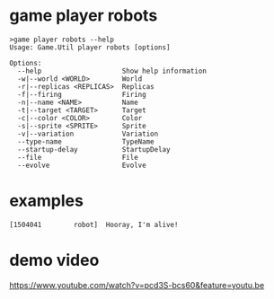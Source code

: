 # game player robots

```
>game player robots --help
Usage: Game.Util player robots [options]

Options:
  --help                    Show help information
  -w|--world <WORLD>        World
  -r|--replicas <REPLICAS>  Replicas
  -f|--firing               Firing
  -n|--name <NAME>          Name
  -t|--target <TARGET>      Target
  -c|--color <COLOR>        Color
  -s|--sprite <SPRITE>      Sprite
  -v|--variation            Variation
  --type-name               TypeName
  --startup-delay           StartupDelay
  --file                    File
  --evolve                  Evolve
  ```

  # examples

  ```game player robots --type-name Game.Robots.CTFBot,Game.Robots --world superduel
[1504041        robot]  Hooray, I'm alive!
```

# demo video
https://www.youtube.com/watch?v=pcd3S-bcs60&feature=youtu.be